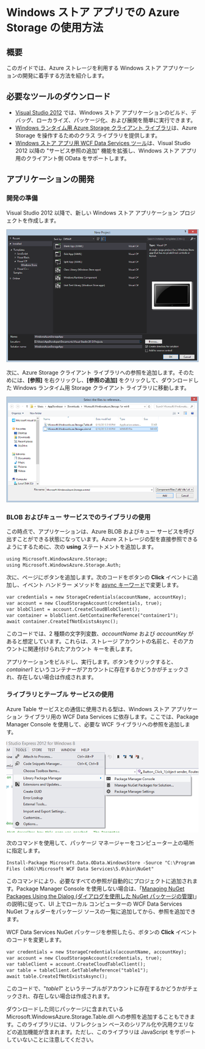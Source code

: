 <properties
	pageTitle="Windows ストア アプリでの Azure ストレージの使用 | Microsoft Azure"
	description="Azure BLOB、キュー、テーブルを使用して Windows ストア アプリのデータを格納する方法を説明します。"
	services="storage"
	documentationCenter=""
	authors="tamram"
	manager="adinah" />
<tags
	ms.service="storage"
	ms.workload="storage"
	ms.tgt_pltfrm="mobile-windows-store"
	ms.devlang="dotnet"
	ms.topic="article"
	ms.date="09/03/2015"
	ms.author="tamram"/>
# Windows ストア アプリでの Azure Storage の使用方法

## 概要

このガイドでは、Azure ストレージを利用する Windows ストア アプリケーションの開発に着手する方法を紹介します。

## 必要なツールのダウンロード

- [Visual Studio 2012](http://msdn.microsoft.com/library/windows/apps/br211384) では、Windows ストア アプリケーションのビルド、デバッグ、ローカライズ、パッケージ化、および展開を簡単に実行できます。
- [Windows ランタイム用 Azure Storage クライアント ライブラリ](http://blogs.msdn.com/b/windowsazurestorage/archive/2012/11/05/windows-azure-storage-client-library-for-windows-runtime.aspx)は、Azure Storage を操作するためのクラス ライブラリを提供します。
- [Windows ストア アプリ用 WCF Data Services ツール](http://www.microsoft.com/download/details.aspx?id=30714)は、Visual Studio 2012 以降の "サービス参照の追加" 機能を拡張し、Windows ストア アプリ用のクライアント側 OData をサポートします。

## アプリケーションの開発

### 開発の準備

Visual Studio 2012 以降で、新しい Windows ストア アプリケーション プロジェクトを作成します。

![store-apps-storage-vs-project][store-apps-storage-vs-project]

次に、Azure Storage クライアント ライブラリへの参照を追加します。そのためには、**[参照]** を右クリックし、**[参照の追加]** をクリックして、ダウンロードした Windows ランタイム用 Storage クライアント ライブラリに移動します。

![store-apps-storage-choose-library][store-apps-storage-choose-library]

### BLOB およびキュー サービスでのライブラリの使用

この時点で、アプリケーションは、Azure BLOB およびキュー サービスを呼び出すことができる状態になっています。Azure ストレージの型を直接参照できるようにするために、次の **using** ステートメントを追加します。

    using Microsoft.WindowsAzure.Storage;
    using Microsoft.WindowsAzure.Storage.Auth;

次に、ページにボタンを追加します。次のコードをボタンの **Click** イベントに追加し、イベント ハンドラー メソッドを [async キーワード](http://msdn.microsoft.com/library/vstudio/hh156513.aspx)で変更します。

    var credentials = new StorageCredentials(accountName, accountKey);
    var account = new CloudStorageAccount(credentials, true);
    var blobClient = account.CreateCloudBlobClient();
    var container = blobClient.GetContainerReference("container1");
    await container.CreateIfNotExistsAsync();

このコードでは、2 種類の文字列変数、*accountName* および *accountKey* があると想定しています。これらは、ストレージ アカウントの名前と、そのアカウントに関連付けられたアカウント キーを表します。

アプリケーションをビルドし、実行します。ボタンをクリックすると、*container1* というコンテナーがアカウントに存在するかどうかがチェックされ、存在しない場合は作成されます。

### ライブラリとテーブル サービスの使用

Azure Table サービスとの通信に使用される型は、Windows ストア アプリケーション ライブラリ用の WCF Data Services に依存します。ここでは、Package Manager Console を使用して、必要な WCF ライブラリへの参照を追加します。

![store-apps-storage-package-manager][store-apps-storage-package-manager]

次のコマンドを使用して、パッケージ マネージャーをコンピューター上の場所に指定します。

    Install-Package Microsoft.Data.OData.WindowsStore -Source "C:\Program Files (x86)\Microsoft WCF Data Services\5.0\bin\NuGet"

このコマンドにより、必要なすべての参照が自動的にプロジェクトに追加されます。Package Manager Console を使用しない場合は、「[Managing NuGet Packages Using the Dialog (ダイアログを使用した NuGet パッケージの管理)](http://docs.nuget.org/docs/start-here/Managing-NuGet-Packages-Using-The-Dialog)」の説明に従って、UI 上でローカル コンピューターの WCF Data Services NuGet フォルダーをパッケージ ソースの一覧に追加してから、参照を追加できます。

WCF Data Services NuGet パッケージを参照したら、ボタンの **Click** イベントのコードを変更します。

    var credentials = new StorageCredentials(accountName, accountKey);
    var account = new CloudStorageAccount(credentials, true);
    var tableClient = account.CreateCloudTableClient();
    var table = tableClient.GetTableReference("table1");
    await table.CreateIfNotExistsAsync();

このコードで、"*table1*" というテーブルがアカウントに存在するかどうかがチェックされ、存在しない場合は作成されます。

ダウンロードした同じパッケージに含まれている Microsoft.WindowsAzure.Storage.Table.dll への参照を追加することもできます。このライブラリには、リフレクション ベースのシリアル化や汎用クエリなどの追加機能が含まれます。ただし、このライブラリは JavaScript をサポートしていないことに注意してください。



[store-apps-storage-vs-project]: ./media/storage-use-store-apps/store-apps-storage-vs-project.png
[store-apps-storage-choose-library]: ./media/storage-use-store-apps/store-apps-storage-choose-library.png
[store-apps-storage-package-manager]: ./media/storage-use-store-apps/store-apps-storage-package-manager.png

<!---HONumber=Sept15_HO2-->